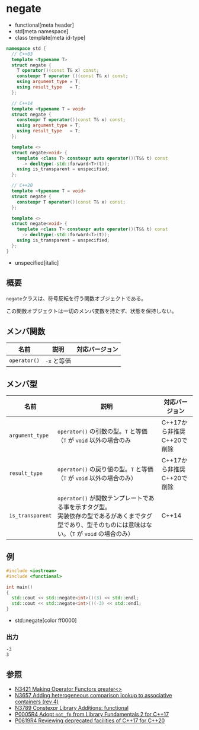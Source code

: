 # negate
* functional[meta header]
* std[meta namespace]
* class template[meta id-type]

```cpp
namespace std {
  // C++03
  template <typename T>
  struct negate {
    T operator()(const T& x) const;
    constexpr T operator ()(const T& x) const;
    using argument_type = T;
    using result_type   = T;
  };

  // C++14
  template <typename T = void>
  struct negate {
    constexpr T operator()(const T& x) const;
    using argument_type = T;
    using result_type   = T;
  };

  template <>
  struct negate<void> {
    template <class T> constexpr auto operator()(T&& t) const
      -> decltype(-std::forward<T>(t));
    using is_transparent = unspecified;
  };

  // C++20
  template <typename T = void>
  struct negate {
    constexpr T operator()(const T& x) const;
  };

  template <>
  struct negate<void> {
    template <class T> constexpr auto operator()(T&& t) const
      -> decltype(-std::forward<T>(t));
    using is_transparent = unspecified;
  };
}
```
* unspecified[italic]

## 概要
`negate`クラスは、符号反転を行う関数オブジェクトである。

この関数オブジェクトは一切のメンバ変数を持たず、状態を保持しない。


## メンバ関数

| 名前 | 説明 | 対応バージョン |
|--------------|-------------|-------|
| `operator()` | `-x` と等価 | |


## メンバ型

| 名前                   | 説明                           | 対応バージョン |
|------------------------|--------------------------------|----------------|
| `argument_type`        | `operator()` の引数の型。`T` と等価（`T` が `void` 以外の場合のみ          | C++17から非推奨<br/> C++20で削除 |
| `result_type`          | `operator()` の戻り値の型。`T` と等価（`T` が `void` 以外の場合のみ）      | C++17から非推奨<br/> C++20で削除 |
| `is_transparent`       | `operator()` が関数テンプレートである事を示すタグ型。<br/>実装依存の型であるがあくまでタグ型であり、型そのものには意味はない。（`T` が `void` の場合のみ） | C++14 |


## 例
```cpp example
#include <iostream>
#include <functional>

int main()
{
  std::cout << std::negate<int>()(3) << std::endl;
  std::cout << std::negate<int>()(-3) << std::endl;
}
```
* std::negate[color ff0000]

### 出力
```
-3
3
```

## 参照
- [N3421 Making Operator Functors greater<>](http://www.open-std.org/jtc1/sc22/wg21/docs/papers/2012/n3421.htm)
- [N3657 Adding heterogeneous comparison lookup to associative containers (rev 4)](http://www.open-std.org/jtc1/sc22/wg21/docs/papers/2013/n3657.htm)
- [N3789 Constexpr Library Additions: functional](http://www.open-std.org/jtc1/sc22/wg21/docs/papers/2013/n3789.htm)
- [P0005R4 Adopt `not_fn` from Library Fundamentals 2 for C++17](http://www.open-std.org/jtc1/sc22/wg21/docs/papers/2016/p0005r4.html)
- [P0619R4 Reviewing deprecated facilities of C++17 for C++20](http://www.open-std.org/jtc1/sc22/wg21/docs/papers/2018/p0619r4.html)
